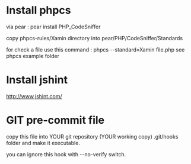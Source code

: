 Install phpcs 
=============
via pear : pear install PHP_CodeSniffer

copy phpcs-rules/Xamin directory into pear/PHP/CodeSniffer/Standards

for check a file use this command : phpcs --standard=Xamin file.php
see phpcs example folder 


Install jshint 
==============
http://www.jshint.com/ 

GIT pre-commit file
===================
copy this file into YOUR git repository (YOUR working copy) .git/hooks folder and make it executable.

you can ignore this hook with --no-verify switch. 
